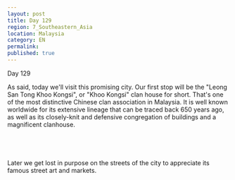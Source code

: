 ```yaml
---
layout: post
title: Day 129
region: 7_Southeastern_Asia
location: Malaysia
category: EN
permalink:
published: true
---
```


Day 129

As said, today we'll visit this promising city. Our first stop will be the "Leong San Tong Khoo Kongsi", or "Khoo Kongsi" clan house for short. That's one of the most distinctive Chinese clan association in Malaysia. It is well known worldwide for its extensive lineage that can be traced back 650 years ago, as well as its closely-knit and defensive congregation of buildings and a magnificent clanhouse.

<p><a
href="https://lh3.googleusercontent.com/CqSuYWz8Q_cXqc8EqBZoratD-wdQTYe5G1JHrKLs4XhUL69jQa7fXP7HNrjMhs0atmMPVAQjuTHh9vpi6ZzGCHXgS3LKXskr4JeAIwUf6jHq5ajul7LSZvsrv-5ni81DXpO4CmpsTFZOj1ldoP_DJ6Fa1Sto7PxTH01phTlCyuH7SiCoMx94oxFLWFuXej67lZjmYFcE_fGYbGoQQ6H0HssFWs630RUVmlwlWg1psKdIFyW2gYGCW1SafYK4KmyILqBZsljynnfRSEIxc1pUIPkPOKo9ylii3nNGIXopUissARmQyhzGs3q2x5mW-VYFn7Sdz9ACmWGjh7V4knnz8tjXNEc85KJ3O4ctNZMKGm4kVnPuKwFVAM8uWosvPm7Tjy7YmbOHJLQ5zNUkkNw4XTcipe44v49CO32HAyQvEaq0zlHWiWJrDpPMSrgkR0xyinsu0zqbKC_xqbXTlOk7S8uZ7M_p2QAuBmnHkI4jjZqTEJ6bu1UrdINj3vK1yx_USUmGE_hjQaZoswhKcBiQLdh8Xd1B_kShPm6qKU4KS38mk26o-Cta8i1zpaa7smHRtKDqB8ZAUaVG_PivaL3UwsjBhnFBNZctoPRPxSDtknFNQ65ffDaIXSIsN9MeBrQijjfMoMaAxrpqttF2AyOiwyZAyCWu1__0EdpPUKYb2Y9dFdHBqae0tetGqgH92f5XRTcYCU7De4HVU9mcm4Q=w669-h502-no"><img 
src="https://lh3.googleusercontent.com/CqSuYWz8Q_cXqc8EqBZoratD-wdQTYe5G1JHrKLs4XhUL69jQa7fXP7HNrjMhs0atmMPVAQjuTHh9vpi6ZzGCHXgS3LKXskr4JeAIwUf6jHq5ajul7LSZvsrv-5ni81DXpO4CmpsTFZOj1ldoP_DJ6Fa1Sto7PxTH01phTlCyuH7SiCoMx94oxFLWFuXej67lZjmYFcE_fGYbGoQQ6H0HssFWs630RUVmlwlWg1psKdIFyW2gYGCW1SafYK4KmyILqBZsljynnfRSEIxc1pUIPkPOKo9ylii3nNGIXopUissARmQyhzGs3q2x5mW-VYFn7Sdz9ACmWGjh7V4knnz8tjXNEc85KJ3O4ctNZMKGm4kVnPuKwFVAM8uWosvPm7Tjy7YmbOHJLQ5zNUkkNw4XTcipe44v49CO32HAyQvEaq0zlHWiWJrDpPMSrgkR0xyinsu0zqbKC_xqbXTlOk7S8uZ7M_p2QAuBmnHkI4jjZqTEJ6bu1UrdINj3vK1yx_USUmGE_hjQaZoswhKcBiQLdh8Xd1B_kShPm6qKU4KS38mk26o-Cta8i1zpaa7smHRtKDqB8ZAUaVG_PivaL3UwsjBhnFBNZctoPRPxSDtknFNQ65ffDaIXSIsN9MeBrQijjfMoMaAxrpqttF2AyOiwyZAyCWu1__0EdpPUKYb2Y9dFdHBqae0tetGqgH92f5XRTcYCU7De4HVU9mcm4Q=w669-h502-no" class="oversize" alt=""></a></p>

<p><a
href="https://lh3.googleusercontent.com/Jyj3kTL9CBW1kRdpbTD890NyYhVgFwrjnu1PqXv2ULFSUOAbjk7-EMz0VNU4WY7vxaxuJMJL_B_kTN_5WKti2Mjd_yaLBF6IhjNVoLPdr1EVtGsq42FdVj7JQN49GXy43fwLQH6O-uS0Fanijk53APN5ZRSKQ4V47HIeXNJ7ig9dcw4Uy5QNOkjBe7VFwjHT_-R_6KSNu3hfwpQ3ZB7FeUcIr5K1i76wsY7jG6KmkCXR2lCE9DYRh7hFFVXL1Coven1C4rR_v86Op0RLEmTb3Hhvl12Qfl7O0_d9UqLlFXZRVkzuYtj_pHnXHeiOoA9rohUcWTGpONNSKegERRwXsUr7R8KDRSOFYZDPezxVvPKhSmQdIXqwLLRGkg1-JrTWiP9dNHmqqD7CkIj-2bjgreRQg8aLJ29DPQhCYNkXa6exQxzfk0YD4Qk4HuPD-wuVHTLOT4DObyrSys5BadaLkn0ItsoDrdMQJoC02gxXxMi2Sknab5CugTPtoororQAMU0b62DI5Ix9o-nZvoIHMz16xvCcip-tE_ohuOOYZgnOmu13614TuM1pqX2iT3QyTlTxh5lNYVSxYx7e8fCqZiFayXnS8BZYTDKcj-23G4fISuwVEgaMzxLy36_wk2FM2MffILbQ-5Eov6vd9sn-GCsTziRycioAi6E0XQ5r35gAaS8jm_sBWGz923n-o4yco2OqVHZgDViUBYEHytqk=w669-h502-no"><img 
src="https://lh3.googleusercontent.com/Jyj3kTL9CBW1kRdpbTD890NyYhVgFwrjnu1PqXv2ULFSUOAbjk7-EMz0VNU4WY7vxaxuJMJL_B_kTN_5WKti2Mjd_yaLBF6IhjNVoLPdr1EVtGsq42FdVj7JQN49GXy43fwLQH6O-uS0Fanijk53APN5ZRSKQ4V47HIeXNJ7ig9dcw4Uy5QNOkjBe7VFwjHT_-R_6KSNu3hfwpQ3ZB7FeUcIr5K1i76wsY7jG6KmkCXR2lCE9DYRh7hFFVXL1Coven1C4rR_v86Op0RLEmTb3Hhvl12Qfl7O0_d9UqLlFXZRVkzuYtj_pHnXHeiOoA9rohUcWTGpONNSKegERRwXsUr7R8KDRSOFYZDPezxVvPKhSmQdIXqwLLRGkg1-JrTWiP9dNHmqqD7CkIj-2bjgreRQg8aLJ29DPQhCYNkXa6exQxzfk0YD4Qk4HuPD-wuVHTLOT4DObyrSys5BadaLkn0ItsoDrdMQJoC02gxXxMi2Sknab5CugTPtoororQAMU0b62DI5Ix9o-nZvoIHMz16xvCcip-tE_ohuOOYZgnOmu13614TuM1pqX2iT3QyTlTxh5lNYVSxYx7e8fCqZiFayXnS8BZYTDKcj-23G4fISuwVEgaMzxLy36_wk2FM2MffILbQ-5Eov6vd9sn-GCsTziRycioAi6E0XQ5r35gAaS8jm_sBWGz923n-o4yco2OqVHZgDViUBYEHytqk=w669-h502-no" class="oversize" alt=""></a></p>

<p><a
href="https://lh3.googleusercontent.com/QR1JiPI2Dc3eoVUdQV-4nYz4bXkhtM3KJoQUBptxbXd2b9ZO0u-RT2iktokcK5hDCI51gtCR47r6fKpyqS6dBXK2KMDzjIaRlL6jDDN869qKsExg1mp7zNU_NhQqsUOzAVUazo434H40FqZLOay8Ioz8TZp_nDfRMiZAAsQn68c91jrAhXfzDTvH9Im5LL0quaT6PphkbuupHqmRS27ADHRFxOeRdTdTGdtQYFrhMqwVcK6XEH62qvaz_w-heDZwpus0x8JKf22ink6m6Tq-xBcOReJcujkO5n7E8toU22qie3JkUh47pycPG9LX_6ufiqRxnXLDUJu3zTunUb4LFhGFOnm09wJxRy6JzUiQju3JzYV017YKhH6H4j55jbGBrbq85UMXB1x6o4r3SunEL0Jf_9Vuem9iedNc9rNvnY90W_trkVHvxTvVhuPt-bUcWq09-PWeT9dq3OG5vywI2-P0lMxvID_OHxuINY_YXyOLFIMubaY0axhH6lamkQQIbZfGOXU6-OgEr7v6tWrIEoFxDDh90APZiznbsv6WqWysW29YD1DpDEgaSNTlrAW6Yk5VTVZkOGwn7-CgCM0aFgR-JBdsH9t6sCQL4Xg5w3uKVJi_C7TZ7ls_uX0Lt1v0zdMYCmNlgpzRx52LwssCiVgLxsHcMc253pizVeetVFvsP7IY7Rjovbm4kyzBU3vmZbQWWF1gIamwIC4zjNE=w669-h502-no"><img 
src="https://lh3.googleusercontent.com/QR1JiPI2Dc3eoVUdQV-4nYz4bXkhtM3KJoQUBptxbXd2b9ZO0u-RT2iktokcK5hDCI51gtCR47r6fKpyqS6dBXK2KMDzjIaRlL6jDDN869qKsExg1mp7zNU_NhQqsUOzAVUazo434H40FqZLOay8Ioz8TZp_nDfRMiZAAsQn68c91jrAhXfzDTvH9Im5LL0quaT6PphkbuupHqmRS27ADHRFxOeRdTdTGdtQYFrhMqwVcK6XEH62qvaz_w-heDZwpus0x8JKf22ink6m6Tq-xBcOReJcujkO5n7E8toU22qie3JkUh47pycPG9LX_6ufiqRxnXLDUJu3zTunUb4LFhGFOnm09wJxRy6JzUiQju3JzYV017YKhH6H4j55jbGBrbq85UMXB1x6o4r3SunEL0Jf_9Vuem9iedNc9rNvnY90W_trkVHvxTvVhuPt-bUcWq09-PWeT9dq3OG5vywI2-P0lMxvID_OHxuINY_YXyOLFIMubaY0axhH6lamkQQIbZfGOXU6-OgEr7v6tWrIEoFxDDh90APZiznbsv6WqWysW29YD1DpDEgaSNTlrAW6Yk5VTVZkOGwn7-CgCM0aFgR-JBdsH9t6sCQL4Xg5w3uKVJi_C7TZ7ls_uX0Lt1v0zdMYCmNlgpzRx52LwssCiVgLxsHcMc253pizVeetVFvsP7IY7Rjovbm4kyzBU3vmZbQWWF1gIamwIC4zjNE=w669-h502-no" class="oversize" alt=""></a></p>

<p><a
href="https://lh3.googleusercontent.com/ySQM4Ylp_pTifn-If4MVBQJJS5iEqkH3xoAJKZNgVM8YZrcyYxiN3uVEieLGDfHfFYrFJm_YGLXycDUAEnb14s-1y6qAr2wIrSk0cir8POHlBOr8GjOLdkvSfM1HDFhhefPwqohBznnq8A4Hj_ycdP2hnUkz1nITcCDfWwBnco75Z18ytXx7dwfCazHDS74twriZigKItcAHQWw3TiU3Kj_1e8mJeG4ve7yUa_6EQLEXQ5DPyK7SK8I_r_pvkt5iQHioD-4WG8bvbjZbeHDjqv0Iu2Ue4TWtOWXKSG_T1gO62SpFQQUylEke2PR5m-LHC8pJZo98uyDGa5R4TYEiKp7VBYQHUd7uCle34Zaxhr9APLtJOY7tVhgNO-EKbe6CRAVURm6GXQ584_hA60-2u6u9E7b6ygGL6oFVm39s9mCleno1VYkSbvwnHJqjDuwBT4kNl01PbJGx5WBfWk8OUT-xfYa6um2Sg2dp7s4s78s7ugifPaXWZT8XEZqQxyWOh3atJXj3WNrmTJI8MfH6ao_8nQ7-hROXM7pv3vb__9R4r3Jv6pbvTyoT0eCHBcxQeEHhH26A5HKRnV59OPMETij11R16SkB-8txgacplq-VrVwhoSgctnbIQ-BUgn_XQlJz6R5iAL5yFk7MTvau0EyWDVKfpDISkBcRHc2McJl7KEYER2_UAuFqvk8fX28my4-VWlJ3QOmmQT-DDh14=w669-h502-no"><img 
src="https://lh3.googleusercontent.com/ySQM4Ylp_pTifn-If4MVBQJJS5iEqkH3xoAJKZNgVM8YZrcyYxiN3uVEieLGDfHfFYrFJm_YGLXycDUAEnb14s-1y6qAr2wIrSk0cir8POHlBOr8GjOLdkvSfM1HDFhhefPwqohBznnq8A4Hj_ycdP2hnUkz1nITcCDfWwBnco75Z18ytXx7dwfCazHDS74twriZigKItcAHQWw3TiU3Kj_1e8mJeG4ve7yUa_6EQLEXQ5DPyK7SK8I_r_pvkt5iQHioD-4WG8bvbjZbeHDjqv0Iu2Ue4TWtOWXKSG_T1gO62SpFQQUylEke2PR5m-LHC8pJZo98uyDGa5R4TYEiKp7VBYQHUd7uCle34Zaxhr9APLtJOY7tVhgNO-EKbe6CRAVURm6GXQ584_hA60-2u6u9E7b6ygGL6oFVm39s9mCleno1VYkSbvwnHJqjDuwBT4kNl01PbJGx5WBfWk8OUT-xfYa6um2Sg2dp7s4s78s7ugifPaXWZT8XEZqQxyWOh3atJXj3WNrmTJI8MfH6ao_8nQ7-hROXM7pv3vb__9R4r3Jv6pbvTyoT0eCHBcxQeEHhH26A5HKRnV59OPMETij11R16SkB-8txgacplq-VrVwhoSgctnbIQ-BUgn_XQlJz6R5iAL5yFk7MTvau0EyWDVKfpDISkBcRHc2McJl7KEYER2_UAuFqvk8fX28my4-VWlJ3QOmmQT-DDh14=w669-h502-no" class="oversize" alt=""></a></p>

Later we get lost in purpose on the streets of the city to appreciate its famous street art and markets.

<p><a
href="https://lh3.googleusercontent.com/3BOYdAq6VJMFLBEsjOL5049eyJnzzyXJEvFMKPjmuqYIg3iYFU2VO1G3eoFJQ-lxxoF2IMPAB0FmHiiJIDikhTehcU-pMe9wv9fiteZMIJULAQ5Ngib4lccoheOLLPQXu-5mgEDraPu1y9XhOYwisu5DCYek11jdmG674cmC_Jia4wXk1rAbvdaZkcE1zy_uwl9FoFwa3rWoqAlJBH9cva2NesYNoD9qCypYNlpFOXfS39UkcwQ_izlxfjnjK_cJ3ZagOCK5iLvX2zqpuTFdKRy7BqP85bIb3IHDpP8vM2nlqgUv8qZHnMstcJDHQ-0LkFWJh8J_FUQI0VDTU4T4Sn-cxI6GN2a6aXxNRfi0d4qaQnkBKQcIBry9DbRVHJZ_3tgUSTpJHqneget1waGox7Upv7XQ3icemSe_yjXCvd6bq_6Vt5wnBTTY5-ViQGdsgJjROI1Xx2fLZ36KX9QhpTVMoYllBl_k3BhXWUkq4h3Rub7lvMFKx88cGMG6v7o6bauBTbjkXDajr0T0wrD3tsy_9lpNiiGf7TtPrK5_ROaPb68U1Uz9uU2pTtCysDHBjNjPwsGl0HNFiYnqdIkqZmtDLTeQ-GHdPzsPr_VkffWE48akqm7Xri7U0fsISDElo3XC6iM2zo3i53Tp59qmL9jz8RaQdHiksavw_TvM7KAkmgqCnRySAizIOoFgt6P5AS8H_KY-E-0fgy0Td-E=w669-h502-no"><img 
src="https://lh3.googleusercontent.com/3BOYdAq6VJMFLBEsjOL5049eyJnzzyXJEvFMKPjmuqYIg3iYFU2VO1G3eoFJQ-lxxoF2IMPAB0FmHiiJIDikhTehcU-pMe9wv9fiteZMIJULAQ5Ngib4lccoheOLLPQXu-5mgEDraPu1y9XhOYwisu5DCYek11jdmG674cmC_Jia4wXk1rAbvdaZkcE1zy_uwl9FoFwa3rWoqAlJBH9cva2NesYNoD9qCypYNlpFOXfS39UkcwQ_izlxfjnjK_cJ3ZagOCK5iLvX2zqpuTFdKRy7BqP85bIb3IHDpP8vM2nlqgUv8qZHnMstcJDHQ-0LkFWJh8J_FUQI0VDTU4T4Sn-cxI6GN2a6aXxNRfi0d4qaQnkBKQcIBry9DbRVHJZ_3tgUSTpJHqneget1waGox7Upv7XQ3icemSe_yjXCvd6bq_6Vt5wnBTTY5-ViQGdsgJjROI1Xx2fLZ36KX9QhpTVMoYllBl_k3BhXWUkq4h3Rub7lvMFKx88cGMG6v7o6bauBTbjkXDajr0T0wrD3tsy_9lpNiiGf7TtPrK5_ROaPb68U1Uz9uU2pTtCysDHBjNjPwsGl0HNFiYnqdIkqZmtDLTeQ-GHdPzsPr_VkffWE48akqm7Xri7U0fsISDElo3XC6iM2zo3i53Tp59qmL9jz8RaQdHiksavw_TvM7KAkmgqCnRySAizIOoFgt6P5AS8H_KY-E-0fgy0Td-E=w669-h502-no" class="oversize" alt=""></a></p>

<p><a
href="https://lh3.googleusercontent.com/eR3vCYFCo0rWvABEQqN7hoXTRNFixjG8Sg8Ry6j1SGQnlAx7Nhf0PlRMCmckfz1PPQTm-JV6ThE8bb5-IWQnYRaUsUT1Rr4KZoSF8GVlWwP-fPkVs-5QBHzWZvthEXukHV-fgJV26Z8KKgMfp-ePNmXRSoS2sABVxmyzRltjNbgZqbSWF1nirhcPCHyonyOP8mWSvpQA-LRFtTMD1gF5LHkcO5PTSi6pm-2m668SxmsurJt-b_QPP42QomGdHHoFvvE_EkvV93ACQmZQurBr7hxhtrMQp9yL0mpxmMaD8sYYFxaPKZxtxRUdd03_GbZxUGtuMCmpmThGiaPd59wmaGX1FlzFyy8jvZ-PXp6umYpNZIf2TtTHzmJ4J-PvK8Gaa8JfEcPu8C3ogStU6h1JAc4j1RM-mFOZfFEiQk5FUVITdu94Wtm3UsVPtix5WcqKe0gYv3d9Zs1Cwfaz7NYzsYmv2JdMxoNNzVFVumR5ll9qqMnsSxb7ZRw6hQQB_OA_1rXchoK-NskaAUt4lqOkWGOndSKOfmqAvhzu2E-HFq65pErjEHpeOLWE5s9LqAn35a0nQZekpaPvo8P8CW0QZsOIJONqX6xsbmldDD_fvT176XkjYTmkKYgXHnj7LSWVCAM_jqJmhStVxBybdLAccE52nFbjJnBOGG3rcNbPhzOEt39MWT1sQhaKdrqdiGdGXOx9F4pg09lVVCDYecM=w836-h627-no"><img 
src="https://lh3.googleusercontent.com/eR3vCYFCo0rWvABEQqN7hoXTRNFixjG8Sg8Ry6j1SGQnlAx7Nhf0PlRMCmckfz1PPQTm-JV6ThE8bb5-IWQnYRaUsUT1Rr4KZoSF8GVlWwP-fPkVs-5QBHzWZvthEXukHV-fgJV26Z8KKgMfp-ePNmXRSoS2sABVxmyzRltjNbgZqbSWF1nirhcPCHyonyOP8mWSvpQA-LRFtTMD1gF5LHkcO5PTSi6pm-2m668SxmsurJt-b_QPP42QomGdHHoFvvE_EkvV93ACQmZQurBr7hxhtrMQp9yL0mpxmMaD8sYYFxaPKZxtxRUdd03_GbZxUGtuMCmpmThGiaPd59wmaGX1FlzFyy8jvZ-PXp6umYpNZIf2TtTHzmJ4J-PvK8Gaa8JfEcPu8C3ogStU6h1JAc4j1RM-mFOZfFEiQk5FUVITdu94Wtm3UsVPtix5WcqKe0gYv3d9Zs1Cwfaz7NYzsYmv2JdMxoNNzVFVumR5ll9qqMnsSxb7ZRw6hQQB_OA_1rXchoK-NskaAUt4lqOkWGOndSKOfmqAvhzu2E-HFq65pErjEHpeOLWE5s9LqAn35a0nQZekpaPvo8P8CW0QZsOIJONqX6xsbmldDD_fvT176XkjYTmkKYgXHnj7LSWVCAM_jqJmhStVxBybdLAccE52nFbjJnBOGG3rcNbPhzOEt39MWT1sQhaKdrqdiGdGXOx9F4pg09lVVCDYecM=w836-h627-no" class="oversize" alt=""></a></p>

<p><a
href="https://lh3.googleusercontent.com/vECWeJFl3mYE6U_ybMZbr4kKo8kdauM008iaukU6AvImCRKvzWIQHUFWA8-rEV2C22cisUBTXd_mkLcYPixUT7ZRNReUbtvA_3r8qO-sZAWU8dbIRhX2QaiyikUMbgNjWO9PmV2tYwK3_aWtxWGyJB2sbATVgpzYkJre0thBDmCQzhvegS-6uFPfgwvlAn7yVyP6grmtcbKA5L6IgFZUBHx0iVYqrJiPEQ3Cp7D1CvmnzJ7WO-4OZY0TYzDNKa2Sup091OE94z9DqAwgJaqQKZp6bgrH8V_lavEJFracWfgdnLa_8lZQLes-69TFAAqURKm6OqO53kXBUzFG91XGZ_JvPYEheWu99qK4J3dkEwFZg7lA91z1PgZzokiqTkP2-il33r5T-up7vCqOyIuSZLqpuFntIbFPIA7cp5PvPl3s2OQyXqwfTxu_3_ThBowJvr4kTDwQ1ED-1akPMI0AtDHhPpHWMqOWXff58cGijzyp2uxaCs8mdxjchtXVQ2Ovrj1Z2MgK-YxS2n93bP8UVpE8TG5u70AckbL3S9gsKGV-HfEo45lNLwQEbUCRwfrlbZdjY5JkkrLUEvESKfr2fYpzV1twoBILwDHCQxqGSU6JPbpmTShsZF9uYtOyrFOfc8qoRFPLhP-9vnWzXPj0PUpXVdXkDM60f3z5djvw0fcepyxZAyMIlFP-XrH1jdkdEnJIGsbYjU_fLdlWTvM=w669-h502-no"><img 
src="https://lh3.googleusercontent.com/vECWeJFl3mYE6U_ybMZbr4kKo8kdauM008iaukU6AvImCRKvzWIQHUFWA8-rEV2C22cisUBTXd_mkLcYPixUT7ZRNReUbtvA_3r8qO-sZAWU8dbIRhX2QaiyikUMbgNjWO9PmV2tYwK3_aWtxWGyJB2sbATVgpzYkJre0thBDmCQzhvegS-6uFPfgwvlAn7yVyP6grmtcbKA5L6IgFZUBHx0iVYqrJiPEQ3Cp7D1CvmnzJ7WO-4OZY0TYzDNKa2Sup091OE94z9DqAwgJaqQKZp6bgrH8V_lavEJFracWfgdnLa_8lZQLes-69TFAAqURKm6OqO53kXBUzFG91XGZ_JvPYEheWu99qK4J3dkEwFZg7lA91z1PgZzokiqTkP2-il33r5T-up7vCqOyIuSZLqpuFntIbFPIA7cp5PvPl3s2OQyXqwfTxu_3_ThBowJvr4kTDwQ1ED-1akPMI0AtDHhPpHWMqOWXff58cGijzyp2uxaCs8mdxjchtXVQ2Ovrj1Z2MgK-YxS2n93bP8UVpE8TG5u70AckbL3S9gsKGV-HfEo45lNLwQEbUCRwfrlbZdjY5JkkrLUEvESKfr2fYpzV1twoBILwDHCQxqGSU6JPbpmTShsZF9uYtOyrFOfc8qoRFPLhP-9vnWzXPj0PUpXVdXkDM60f3z5djvw0fcepyxZAyMIlFP-XrH1jdkdEnJIGsbYjU_fLdlWTvM=w836-h627-no" class="oversize" alt=""></a></p>

<p><a
href="https://lh3.googleusercontent.com/g1AWD3LbnaeaJa-aUn-78a0I414sdAJY8vN0FTDLocciHB9844QY1RfmNDatWw6Xe9KayPF_6pROxpBFSzOfvyg50qyS2iuGzudXCSSRYU0H2ySpGViHi-ddwl0lvEjO8qwe2lvwilTnewss7HozDz9_fCjfZD_A_z_MKPuB5fdMrDMi55r-vfNothGmXQ4ltZZ9GWFMYhfpIU-MF9kvQ6b5qjVhuNBWxgG5R1uDFoIrhuY3T7tgveadV3CnQc1xMywhfQRKT173zsF2Gp9Ps1Q3y8mBksYnIEdLimA_iFmLOnKymaCGZIa0En0ows5RwmCxrQxB7XsaBTusFwGdAdFBoXsCxHVjS2y3Mds9KRi9KqmwqRvRyoyi3RK0KImuYVIW1ztxSYatMJSuoRLZtOyi7QN2WLBT5KLEaLAIXMAsFB-ZHQ8oOdQgAxCCp3MUkLp8pPyVBMGxHH4IDgnEi7mFYJsJt5XruPnysL6r5O2CiKYwdqJQ_SFGA7NSMz4sQ4vu0gvXQ4Hj1LuksfoyCL28VFwimxp2o07kOqisj5qbd2YhuLw2ppGz3SBsiVMPw2Kr5HI1Y2rWojlwikQfYpIsA1TsJpupp7lQOhWP2eDRC1NVWHJliEzH3CryaZV6Bk07LTEwM3bUqKibJMci4YcbBR4rxE2yZOMnjMf_0xXLzJL5YpMB_2Lpdo2s80I2pKE8N1KEnuJ-M32GKmI=w669-h502-no"><img 
src="https://lh3.googleusercontent.com/g1AWD3LbnaeaJa-aUn-78a0I414sdAJY8vN0FTDLocciHB9844QY1RfmNDatWw6Xe9KayPF_6pROxpBFSzOfvyg50qyS2iuGzudXCSSRYU0H2ySpGViHi-ddwl0lvEjO8qwe2lvwilTnewss7HozDz9_fCjfZD_A_z_MKPuB5fdMrDMi55r-vfNothGmXQ4ltZZ9GWFMYhfpIU-MF9kvQ6b5qjVhuNBWxgG5R1uDFoIrhuY3T7tgveadV3CnQc1xMywhfQRKT173zsF2Gp9Ps1Q3y8mBksYnIEdLimA_iFmLOnKymaCGZIa0En0ows5RwmCxrQxB7XsaBTusFwGdAdFBoXsCxHVjS2y3Mds9KRi9KqmwqRvRyoyi3RK0KImuYVIW1ztxSYatMJSuoRLZtOyi7QN2WLBT5KLEaLAIXMAsFB-ZHQ8oOdQgAxCCp3MUkLp8pPyVBMGxHH4IDgnEi7mFYJsJt5XruPnysL6r5O2CiKYwdqJQ_SFGA7NSMz4sQ4vu0gvXQ4Hj1LuksfoyCL28VFwimxp2o07kOqisj5qbd2YhuLw2ppGz3SBsiVMPw2Kr5HI1Y2rWojlwikQfYpIsA1TsJpupp7lQOhWP2eDRC1NVWHJliEzH3CryaZV6Bk07LTEwM3bUqKibJMci4YcbBR4rxE2yZOMnjMf_0xXLzJL5YpMB_2Lpdo2s80I2pKE8N1KEnuJ-M32GKmI=w669-h502-no" class="oversize" alt=""></a></p>

<p><a
href="https://lh3.googleusercontent.com/UgxR0MtM4Db9ycG5xQ2pB5DnfEDRwnNQ_7TcQOR1_dGlvtJaaS-rp2kOJZfFRdhyaPRCh5JxVFi_ZlQYmQnbduzZWf7JQxXhrD2b_tZL_8KNGX57QOLOnZd82gixM6v7rx1ILWQZzppcFXTP-X1uJJhcwUfJskJl6J0mHKLKQzCoALPGIL3NRzOk1JUBarMbaSc8c3IT-GkAlVruSJnBI45tilezt-Jx2iVbptmYMQ6aNxV8Iz-gSmYYNmASenvHy3nLdnZitVcY-N2yDIMfSkqhn0BCDOYqD03TQmwand1UFHISeM1wJOfcxAXbJS2xupQLAB9IsipVwr9Sj3W4vUgjPdKUCwO0NPta6o2a28luDs8A0MfL8ic6Q_qfgTvZUwjtT-JEc-CvlaqZSHwkKzaLrTr-MfjH8iYw0dIzKHQifKnFY90VQgbw_julUyLAiQD-YGW2O2E15JaCXHHe67d_N0d7y4uhhmtplIOPMZZ7ZxrV6Hf3uIeTn_EDzl5pdU9n4X9IYTYvtEuuwRKV4K5xWAOcfc6RyAC4e6fuJVW9pcDVovEKjAbS3udmuwWY0V7_XI5eX0PLmRtvm8wRPRhlWaSMBZUjDGOsvMCPuwXJXwBQ6Zesz7JJelTW944yEkYCGw6sukCcpgq3-O5M8Io3buu1Oaax94zzSI-mUkJ05Z8XHl27mO9w6RTYrmDVNY3-2Wr0FDLvnjnA1Sc=w669-h502-no"><img 
src="https://lh3.googleusercontent.com/UgxR0MtM4Db9ycG5xQ2pB5DnfEDRwnNQ_7TcQOR1_dGlvtJaaS-rp2kOJZfFRdhyaPRCh5JxVFi_ZlQYmQnbduzZWf7JQxXhrD2b_tZL_8KNGX57QOLOnZd82gixM6v7rx1ILWQZzppcFXTP-X1uJJhcwUfJskJl6J0mHKLKQzCoALPGIL3NRzOk1JUBarMbaSc8c3IT-GkAlVruSJnBI45tilezt-Jx2iVbptmYMQ6aNxV8Iz-gSmYYNmASenvHy3nLdnZitVcY-N2yDIMfSkqhn0BCDOYqD03TQmwand1UFHISeM1wJOfcxAXbJS2xupQLAB9IsipVwr9Sj3W4vUgjPdKUCwO0NPta6o2a28luDs8A0MfL8ic6Q_qfgTvZUwjtT-JEc-CvlaqZSHwkKzaLrTr-MfjH8iYw0dIzKHQifKnFY90VQgbw_julUyLAiQD-YGW2O2E15JaCXHHe67d_N0d7y4uhhmtplIOPMZZ7ZxrV6Hf3uIeTn_EDzl5pdU9n4X9IYTYvtEuuwRKV4K5xWAOcfc6RyAC4e6fuJVW9pcDVovEKjAbS3udmuwWY0V7_XI5eX0PLmRtvm8wRPRhlWaSMBZUjDGOsvMCPuwXJXwBQ6Zesz7JJelTW944yEkYCGw6sukCcpgq3-O5M8Io3buu1Oaax94zzSI-mUkJ05Z8XHl27mO9w6RTYrmDVNY3-2Wr0FDLvnjnA1Sc=w669-h502-no" class="oversize" alt=""></a></p>